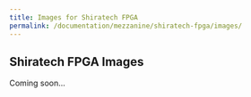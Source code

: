 ```yaml
---
title: Images for Shiratech FPGA
permalink: /documentation/mezzanine/shiratech-fpga/images/
---
```

## Shiratech FPGA Images

Coming soon...
